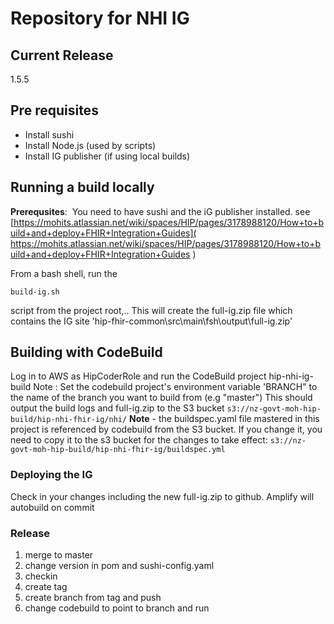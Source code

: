 # Repository for NHI IG

## Current Release 
1.5.5

## Pre requisites 

* Install sushi
* Install Node.js (used by scripts)
* Install IG publisher (if using local builds) 

## Running a build locally
**Prerequsites**:
​	You need to have sushi and the iG publisher installed. see [https://mohits.atlassian.net/wiki/spaces/HIP/pages/3178988120/How+to+build+and+deploy+FHIR+Integration+Guides]( https://mohits.atlassian.net/wiki/spaces/HIP/pages/3178988120/How+to+build+and+deploy+FHIR+Integration+Guides  )  

From a bash shell, run the 

`build-ig.sh` 

script from the project root,.. This will create the full-ig.zip file which contains the IG site
'hip-fhir-common\src\main\fsh\output\full-ig.zip'

 ## Building with CodeBuild
Log in to AWS as HipCoderRole and run the CodeBuild project hip-nhi-ig-build
Note : Set the codebuild project's environment variable 'BRANCH" to the name of the branch you want to build from (e.g "master")
This should output the build logs and full-ig.zip to the S3 bucket
`s3://nz-govt-moh-hip-build/hip-nhi-fhir-ig/nhi/`
**Note** - the buildspec.yaml file mastered in this project is referenced by codebuild from the S3 bucket. If you change it, you need to copy it to the s3 bucket for the changes to take effect:
`s3://nz-govt-moh-hip-build/hip-nhi-fhir-ig/buildspec.yml`




###  Deploying the IG
Check in your changes including the new full-ig.zip to github. Amplify will autobuild on commit   

### Release

1. merge to master
2. change version in pom and sushi-config.yaml
3. checkin
4. create tag
5. create branch from tag and push
6. change codebuild to point to branch and run 


